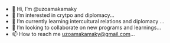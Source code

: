 - 👋 Hi, I’m @uzoamakamaky
- 👀 I’m interested in crytpo and diplomacy...
- 🌱 I’m currently learning intercultural relations and diplomacy ...
- 💞️ I’m looking to collaborate on new programs and learnings...
- 📫 How to reach me uzoamakamaky@gmail.com...

<!---
uzoamakamaky/uzoamakamaky is a ✨ special ✨ repository because its `README.md` (this file) appears on your GitHub profile.
You can click the Preview link to take a look at your changes.
--->
